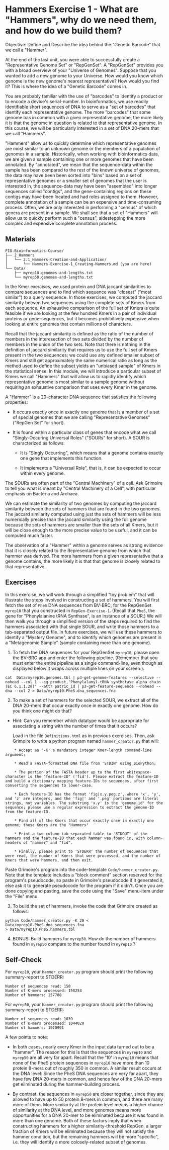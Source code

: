 # Hammers Exercise 1 - What are "Hammers", why do we need them, and how do we build them?

Objective: Define and Describe the idea behind the "Genetic Barcode" that we call a "Hammer".

At the end of the last unit, you were able to successfully create a "Representative Genome Set" or "RepGenSet". A "RepGenSet" provides you with a broad overview of your "Universe of Genomes". Suppose that you wanted to add a new genome to your Universe. How would you know which genome is the new genome's nearest representative? How would you find it? This is where the idea of a "Genetic Barcode" comes in. 

You are probably familiar with the use of "barcodes" to identify a product or to encode a device's serial-number. In bioinformatics, we use readily identifiable short sequences of DNA to serve as a "set of barcodes" that identify each representative genome. The more "barcodes" that some genome has in common with a given representative genome, the more likely it is that the genome in question is related to that representative genome. In this course, we will be particularly interested in a set of DNA 20-mers that we call "Hammers".

"Hammers" allow us to quickly determine which representative genomes are most similar to an unknown genome or the members of a population of genomes in a sample. Historically, when working with bioinformatics data, we are given a sample containing one or more genomes that have been annotated. By "annotated", we mean that the sequence-data within the sample has been compared to the rest of the known universe of genomes, the data may have been been sorted into "bins" based on a set of representative genomes or a smaller set of genomes that the user is interested in, the sequence-data may have been "assembled" into longer sequences called "contigs", and the gene-containing regions on these contigs may have been located and had roles assigned to them. However, complete annotation of a sample can be an expensive and time-consuming process. Often, we are only interested in performing a "census" of which genera are present in a sample. We shall see that a set of "Hammers" will allow us to quickly perform such a "census", sidestepping the more complex and expensive complete annotation process.

## Materials

```
FIG-Bioinformatics-Course/
├── 2_Hammers
│   └── 2.1_Hammers-Creation-and-Application/
│       └── Hammers-Exercise-1_Creating-Hammers.md (you are here)
└── Data/
    ├── myrep10.genomes-and-lengths.txt
    └── myrep50.genomes-and-lengths.txt
```

In the Kmer exercises, we used protein and DNA jaccard similarities to compare sequences
and to find which sequence was "closest" ("most similar") to a query sequence.
In those exercises, we computed the jaccard similarity betwen two sequences using the complete sets of Kmers from each sequence. An exhaustive comparison of the full set of Kmers is quite feasible if we are looking at the few hundred Kmers in a pair of individual proteins or gene-sequences, but it becomes prohibitively expensive when looking at entire genomes that contain millions of characters.

Recall that the jaccard similarity is defined as the ratio of the number of members in the interesection of two sets divided by the number of members in the union of the two sets. 
Note that there is nothing in the definition of jaccard similarity that requires us to use the full set of Kmers present in the two sequences; we could use any defined smaller subset of Kmers and still get approximately the same numerical ratio as long as the method used to define the subset yields an "unbiased sample" of Kmers in the statistical sense. In this module,
we will introduce a particular subset of Kmers we call "Hammers" that will allow us to rapidly identify which representative genome is most similar to a sample genome without requiring an exhaustive comparison that uses every Kmer in the genome.

A "Hammer" is a 20-character DNA sequence that satisfies the following properties:

* It occurs exactly once in exactly one genome that is a member of a set of special genomes that we are calling "Representative Genomes" ("RepGen Set" for short).

* It is found within a particular class of genes that encode what we call "Singly-Occuring Universal Roles" ("SOURs" for short). A SOUR is characterized as follows:

    *  It is "Singly Occurring", which means that a genome contains exactly one gene that implements this function.

    * It implements a "Universal Role", that is, it can be expected to occur within every genome.

The SOURs are often part of the "Central Machinery" of a cell. Ask Grimoire to tell you what is meant by "Central Machinery of a Cell", with particular emphasis on Bacteria and Archaea.

We can estimate the similarity of two genomes by computing the jaccard similarity between the sets of hammers that are found in the two genomes. The jaccard similarity computed using just the sets of hammers will be less numerically precise than the jaccard similarity using the full genome because the sets of hammers are smaller than the sets of all Kmers, but it will be close enough to the more precise value to be useful, and it can be computed much faster.

The observation of a "Hammer" within a genome serves as strong evidence that it is closely related to the Representative genome from which that hammer was derived. The more hammers from a given representative that a genome contains, the more likely it is that that genome is closely related to that representative.

## Exercises

In this exercise, we will work through a simplified "toy problem" that will illustrate the steps involved in constructing a set of hammers.
You will first fetch the set of `PheS` DNA sequences from BV-BRC, for the RepGenSet `myrep10` that you constructed in `RepGen-Exercise-1`. (Recall that `PheS`, the gene for "Phenylalanine tRNA Synthase", is an instance of a SOUR.)
We will then walk you through a simplified version of the steps required to find the hammers associated with that single SOUR, and write those hammers to a tab-separated output file.
In future exercises, we will use these hammers to identify a "Mystery Genome",
and to identify which genomes are present in a "Metagenomic Sample" (sample containing more than one genome).

1. To fetch the DNA sequences for your RepGenSet `myrep10`, please open the BV-BRC app and enter the following pipeline. (Remember that you must enter the entire pipeline as a single command-line, even though as displayed below it wraps across multiple lines on your screen.):

```
cat  Data/myrep10.genomes.tbl | p3-get-genome-features --selective --nohead --col 1 --eq product,'Phenylalanyl-tRNA synthetase alpha chain (EC 6.1.1.20)' --attr patric_id | p3-get-feature-sequence --nohead --dna --col 2 > Data/myrep10.PheS.dna_sequences.fna
```
2. To make a set of hammers for the selected SOUR, we extract all of the DNA 20-mers that occur exactly once in exactly one genome. How do you think one might do that?
* Hint: Can you remember which datatype would be appropriate for associating a string with the number of times that it occurs?

    Load in the file `Definitions.html` as in previous exercises. Then, ask Grimoire to write a python program named `hammer_creator.py` that will:

```
    * Accept as '-K' a mandatory integer Kmer-length command-line argument;
        
    * Read a FASTA-formatted DNA file from 'STDIN' using BioPython;
    
    * The portion of the FASTA header up to the first whitespace-character is the "feature-ID" ('fid'). Please extract the feature-ID and build a dictionary mapping feature-IDs to sequences, after first converting the sequences to lower-case.

    * Each feature-ID has the format 'fig|x.y.peg.z', where 'x', 'y', and 'z' are integers, and the 'fig|' and '.peg' portions are literal strings, not variables. The substring 'x.y' is the 'genome_id' for the sequence; please use a regular expression to extract the genome-ID from the feature-ID. 
    
    * Find all of the Kmers that occur exactly once in exactly one genome; these Kmers are the "Hammers"

    * Print a two column tab-separated table to 'STDOUT' of the hammers and the feature-ID that each hammer was found in, with column-headers of "hammer" and "fid".

    * Finally, please print to 'STDERR' the number of sequences that were read, the number of Kmers that were processed, and the number of Kmers that were hammers, and then exit.
```

Paste Grimoire's program into the code-template `Code/hammer_creator.py`.
Note that the template includes a "block comment" section reserved for the program's pseudocode, so paste in Grimoire's pseudocode if it generated it, else ask it to generate pseudocode for the program if it didn't. Once you are done copying and pasting, save the code using the "Save" menu-item under the "File" menu.

3. To build the set of hammers, invoke the code that Grimoire created as follows:

```
python Code/hammer_creator.py -K 20 < Data/myrep10.PheS.dna_sequences.fna
> Data/myrep10.PheS.hammers.tbl
```

4. BONUS: Build hammers for `myrep50`.
How do the number of hammers found in `myrep50` compare to the number found in `myrep10` ?

## Self-Check

For `myrep10`, your `hammer_creator.py` program should print the following summary-report to STDERR:

```
Number of sequences read: 150
Number of K-mers processed: 158254
Number of hammers: 157788
```

For `myrep50`, your `hammer_creator.py` program should print the following summary-report to STDERR:

```
Number of sequences read: 1039
Number of K-mers processed: 1044020
Number of hammers: 1020991
```

A few points to note:

* In both cases, nearly every Kmer in the input data turned out to be a "hammer".
The reason for this is that the sequences in `myrep10` and `myrep50`
are all very far apart. Recall that the '10' in `myrep10` means that
none of the PheS protein sequences in `myrep10` have more
than 10 protein 8-mers out of roughly 350 in common.
A similar result occurs at the DNA level: Since the PheS DNA sequences
are very far apart, they have few DNA 20-mers in common,
and hence few of the DNA 20-mers get eliminated during the hammer-building process.

* By contrast, the sequences in `myrep50` are closer together,
since they are allowed to have up to 50 protein 8-mers in common,
and there are many more of them. More similarity at the protein level
means a higher chance of similarity at the DNA level, and more genomes
means more opportunities for a DNA 20-mer to be eliminated
because it was found in more than one genome.
Both of these factors imply that when constructing hammers
for a higher similarity-threshold RepGen,
a larger fraction of Kmers will be eliminated because
they will not satisfy the hammer condition,
but the remaining hammers will be more "specific",
i.e. they will identify a more colosely-related subset of genomes.

